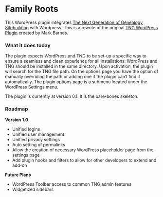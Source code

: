 # Family Roots

This WordPress plugin integrates [The Next Generation of Genealogy Sitebuilding](http://www.tngsitebuilding.com) with Wordpress. This is a rewrite of the original [TNG WordPress Plugin](http://www.4-14.org.uk/wordpress-plugins/tng) created by Mark Barnes. 

### What it does today
The plugin expects WordPress and TNG to be set-up a specific way to ensure a seamless and clean experience for all installations: WordPress and TNG should be installed in the same directory. Upon activation, the plugin will search for the TNG file path. On the options page you have the option of manually overriding the path or adding one if the plugin can’t find it automatically. The plugin options page is a submenu located under the WordPress Settings menu.

The plugin is currently at version 0.1. It is the bare-bones skeleton.

### Roadmap
**Version 1.0**

* Unified logins
* Unified user management
* Unified privacy settings
* Auto setting of permalinks
* Allow the creation of necessary WordPress placeholder page from the settings page
* Add plugin hooks and filters to allow for other developers to extend and add-on

**Future Plans**

* WordPress Toolbar access to common TNG admin features
* Widgetized sidebars